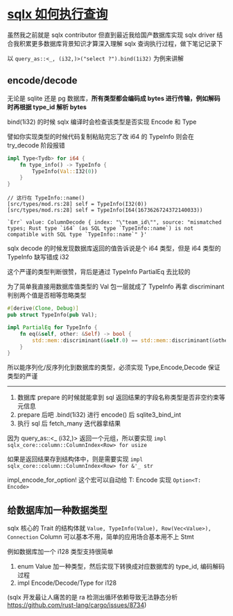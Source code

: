 # [sqlx 如何执行查询](/2023/07/how_sqlx_execute_query.md)

虽然我之前就是 sqlx contributor 但直到最近我给国产数据库实现 sqlx driver 结合我积累更多数据库背景知识才算深入理解 sqlx 查询执行过程，做下笔记记录下

以 `query_as::<_, (i32,)>("select ?").bind(1i32)` 为例来讲解

## encode/decode

无论是 sqlite 还是 pg 数据库，**所有类型都会编码成 bytes 进行传输，例如解码时再根据 type_id 解析 bytes**

bind(1i32) 的时候 sqlx 编译时会检查该类型是否实现 Encode 和 Type

譬如你实现类型的时候代码复制粘贴完忘了改 i64 的 TypeInfo 则会在 try_decode 阶段报错

```rust
impl Type<Tydb> for i64 {
    fn type_info() -> TypeInfo {
        TypeInfo(Val::I32(0))
    }
}
```

```
// 这行在 TypeInfo::name()
[src/types/mod.rs:28] self = TypeInfo(I32(0))
[src/types/mod.rs:28] self = TypeInfo(I64(1673626724372140033))

`Err` value: ColumnDecode { index: "\"team_id\"", source: "mismatched types; Rust type `i64` (as SQL type `TypeInfo::name`) is not compatible with SQL type `TypeInfo::name`" }'
```

sqlx decode 的时候发现数据库返回的值告诉说是个 i64 类型，但是 i64 类型的 TypeInfo 缺写错成 i32

这个严谨的类型判断很赞，背后是通过 TypeInfo PartialEq 去比较的

为了简单我直接用数据库值类型的 Val 包一层就成了 TypeInfo 再拿 discriminant 判别两个值是否相等忽略类型

```rust
#[derive(Clone, Debug)]
pub struct TypeInfo(pub Val);

impl PartialEq for TypeInfo {
    fn eq(&self, other: &Self) -> bool {
        std::mem::discriminant(&self.0) == std::mem::discriminant(&other.0)
    }
}
```

所以能序列化/反序列化到数据库的类型，必须实现 Type,Encode,Decode 保证类型的严谨

---

1. 数据库 prepare 的时候就能拿到 sql 返回结果的字段名称类型是否非空约束等元信息
2. prepare 后吧 .bind(1i32) 进行 encode() 后 sqlite3_bind_int
3. 执行 sql 后 fetch_many 迭代器拿结果

因为 query_as::<_ (i32,)> 返回一个元组，所以要实现 `impl sqlx_core::column::ColumnIndex<Row> for usize`

如果是返回结果存到结构体中，则是需要实现 `impl sqlx_core::column::ColumnIndex<Row> for &'_ str`

impl_encode_for_option! 这个宏可以自动给 T: Encode 实现 `Option<T: Encode>`

## 给数据库加一种数据类型

sqlx 核心的 Trait 的结构体就 `Value, TypeInfo(Value), Row(Vec<Value>), Connection` Column 可以基本不用，简单的应用场合基本用不上 Stmt

例如数据库加一个 i128 类型支持很简单

1. enum Value 加一种类型，然后实现下转换成对应数据库的 type_id, 编码解码过程
2. impl Encode/Decode/Type for i128

(sqlx 开发最让人痛苦的是 ra 检测出循环依赖导致无法静态分析 <https://github.com/rust-lang/cargo/issues/8734>)
